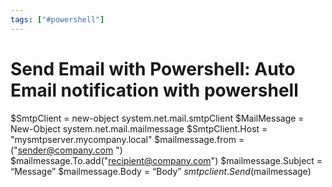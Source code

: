 ```yaml
---
tags: ["#powershell"]
---
```

# Send Email with Powershell: Auto Email notification with powershell

$SmtpClient = new-object system.net.mail.smtpClient
$MailMessage = New-Object system.net.mail.mailmessage
$SmtpClient.Host = "mysmtpserver.mycompany.local"
$mailmessage.from = ("sender@company.com ")
$mailmessage.To.add("recipient@company.com")
$mailmessage.Subject = “Message”
$mailmessage.Body = “Body”
$smtpclient.Send($mailmessage)
